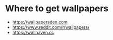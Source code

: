 # Where to get wallpapers

- https://wallpapersden.com
- https://www.reddit.com/r/wallpapers/
- https://wallhaven.cc
